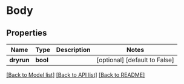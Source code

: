 # Body

## Properties
Name | Type | Description | Notes
------------ | ------------- | ------------- | -------------
**dryrun** | **bool** |  | [optional] [default to False]

[[Back to Model list]](../README.md#documentation-for-models) [[Back to API list]](../README.md#documentation-for-api-endpoints) [[Back to README]](../README.md)

